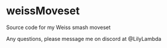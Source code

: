 # weissMoveset
Source code for my Weiss smash moveset

Any questions, please message me on discord at @LilyLambda
